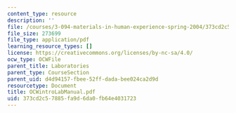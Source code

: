 ```yaml
---
content_type: resource
description: ''
file: /courses/3-094-materials-in-human-experience-spring-2004/373cd2c57885fa9d6da0fb64e4031723_OCWintroLabManual.pdf
file_size: 273699
file_type: application/pdf
learning_resource_types: []
license: https://creativecommons.org/licenses/by-nc-sa/4.0/
ocw_type: OCWFile
parent_title: Laboratories
parent_type: CourseSection
parent_uid: d4d94157-fbee-52ff-dada-bee024ca2d9d
resourcetype: Document
title: OCWintroLabManual.pdf
uid: 373cd2c5-7885-fa9d-6da0-fb64e4031723
---
```

